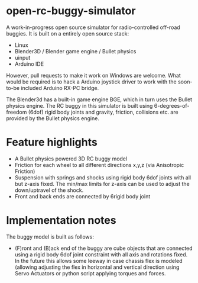 # open-rc-buggy-simulator
A work-in-progress open source simulator for radio-controlled off-road buggies. It is built on a entirely open source stack:

* Linux
* Blender3D / Blender game engine / Bullet physics
* uinput
* Arduino IDE

However, pull requests to make it work on Windows are welcome. What would be required is to hack a Arduino joystick driver to work with the soon-to-be included Arduino RX-PC bridge.

The Blender3d has a built-in game engine BGE, which in turn uses the Bullet physics engine. The RC buggy in this simulator is built using 6-degrees-of-freedom (6dof) rigid body joints and gravity, friction, collisions etc. are provided by the Bullet physics engine.

# Feature highlights
* A Bullet physics powered 3D RC buggy model
 * Friction for each wheel to all different directions x,y,z (via Anisotropic Friction)
 * Suspension with springs and shocks using rigid body 6dof joints with all but z-axis fixed. The min/max limits for z-axis can be used to adjust the down/uptravel of the shock.
 * Front and back ends are connected by 6rigid body joint

# Implementation notes

The buggy model is built as follows:
* (F)ront and (B)ack end of the buggy are cube objects that are connected using a rigid body 6dof joint constraint with all axis and rotations fixed. In the future this allows some leeway in case chassis flex is modeled (allowing adjusting the flex in horizontal and vertical direction using Servo Actuators or python script applying torques and forces.
